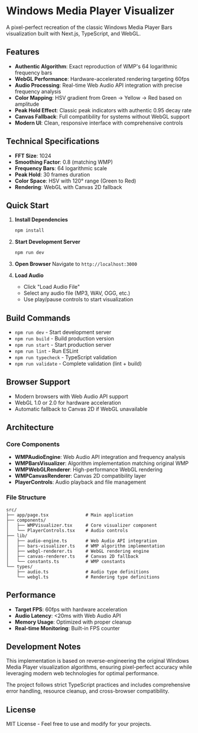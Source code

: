 # Windows Media Player Visualizer

A pixel-perfect recreation of the classic Windows Media Player Bars visualization built with Next.js, TypeScript, and WebGL.

## Features

- **Authentic Algorithm**: Exact reproduction of WMP's 64 logarithmic frequency bars
- **WebGL Performance**: Hardware-accelerated rendering targeting 60fps
- **Audio Processing**: Real-time Web Audio API integration with precise frequency analysis
- **Color Mapping**: HSV gradient from Green → Yellow → Red based on amplitude
- **Peak Hold Effect**: Classic peak indicators with authentic 0.95 decay rate
- **Canvas Fallback**: Full compatibility for systems without WebGL support
- **Modern UI**: Clean, responsive interface with comprehensive controls

## Technical Specifications

- **FFT Size**: 1024
- **Smoothing Factor**: 0.8 (matching WMP)
- **Frequency Bars**: 64 logarithmic scale
- **Peak Hold**: 30 frames duration
- **Color Space**: HSV with 120° range (Green to Red)
- **Rendering**: WebGL with Canvas 2D fallback

## Quick Start

1. **Install Dependencies**
   ```bash
   npm install
   ```

2. **Start Development Server**
   ```bash
   npm run dev
   ```

3. **Open Browser**
   Navigate to `http://localhost:3000`

4. **Load Audio**
   - Click "Load Audio File"
   - Select any audio file (MP3, WAV, OGG, etc.)
   - Use play/pause controls to start visualization

## Build Commands

- `npm run dev` - Start development server
- `npm run build` - Build production version
- `npm run start` - Start production server
- `npm run lint` - Run ESLint
- `npm run typecheck` - TypeScript validation
- `npm run validate` - Complete validation (lint + build)

## Browser Support

- Modern browsers with Web Audio API support
- WebGL 1.0 or 2.0 for hardware acceleration
- Automatic fallback to Canvas 2D if WebGL unavailable

## Architecture

### Core Components

- **WMPAudioEngine**: Web Audio API integration and frequency analysis
- **WMPBarsVisualizer**: Algorithm implementation matching original WMP
- **WMPWebGLRenderer**: High-performance WebGL rendering
- **WMPCanvasRenderer**: Canvas 2D compatibility layer
- **PlayerControls**: Audio playback and file management

### File Structure

```
src/
├── app/page.tsx              # Main application
├── components/
│   ├── WMPVisualizer.tsx     # Core visualizer component
│   └── PlayerControls.tsx    # Audio controls
├── lib/
│   ├── audio-engine.ts       # Web Audio API integration
│   ├── bars-visualizer.ts    # WMP algorithm implementation
│   ├── webgl-renderer.ts     # WebGL rendering engine
│   ├── canvas-renderer.ts    # Canvas 2D fallback
│   └── constants.ts          # WMP constants
└── types/
    ├── audio.ts              # Audio type definitions
    └── webgl.ts              # Rendering type definitions
```

## Performance

- **Target FPS**: 60fps with hardware acceleration
- **Audio Latency**: <20ms with Web Audio API
- **Memory Usage**: Optimized with proper cleanup
- **Real-time Monitoring**: Built-in FPS counter

## Development Notes

This implementation is based on reverse-engineering the original Windows Media Player visualization algorithms, ensuring pixel-perfect accuracy while leveraging modern web technologies for optimal performance.

The project follows strict TypeScript practices and includes comprehensive error handling, resource cleanup, and cross-browser compatibility.

## License

MIT License - Feel free to use and modify for your projects.
